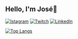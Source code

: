 ## Hello, I'm José🤗

 [![Istagram](https://img.shields.io/badge/Instagram-E4405F?style=for-the-badge&logo=instagram&logoColor=pink)](https://www.instagram.com/joseafk88?igsh=MXc0dHpub211MmxiYg==)
[![Twitch](https://img.shields.io/badge/Twitch-9146FF?style=for-the-badge&logo=twitch&logoColor=white)](https://www.twitch.tv/yoaimo___)
[![Linkedln](https://img.shields.io/badge/LinkedIn-0077B5?style=for-the-badge&logo=linkedin&logoColor=white)]()

[![Top Langs](https://github-readme-stats.vercel.app/api/top-langs/?username=jose33-afk&layout=donut)](https://github.com/anuraghazra/github-readme-stats)

